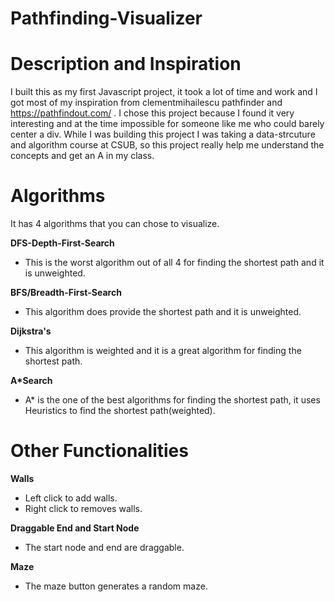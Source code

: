 # Pathfinding-Visualizer
# Description and Inspiration
I built this as my first Javascript project, it took a lot of time and work and I got most of my inspiration from clementmihailescu pathfinder and https://pathfindout.com/ .
I chose this project because I found it very interesting and at the time impossible for someone like me who could barely center a div. While I was building this project I was taking a data-strcuture and algorithm course at CSUB,
so this project really help me understand the concepts and get an A in my class.

# Algorithms
It has 4 algorithms that you can chose to visualize.

**DFS-Depth-First-Search** 
- This is the worst algorithm out of all 4 for finding the shortest path and it is unweighted.

**BFS/Breadth-First-Search** 
- This algorithm does provide the shortest path and it is unweighted.

**Dijkstra's**
- This algorithm is weighted and it is a great algorithm for finding the shortest path.

**A*Search**
- A* is the one of the best algorithms for finding the shortest path, it uses Heuristics to find the shortest path(weighted).

# Other Functionalities
**Walls**
- Left click to add walls.
- Right click to removes walls.

**Draggable End and Start Node**
- The start node and end are draggable.

**Maze**
- The maze button generates a random maze.
